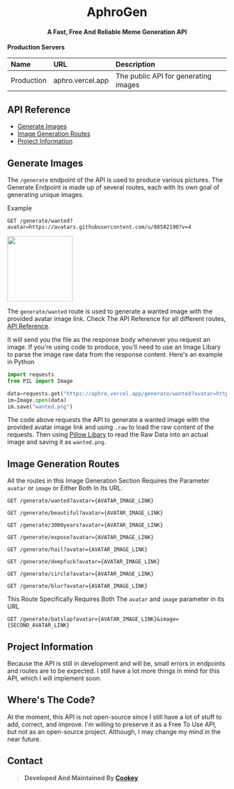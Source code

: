 <h1 align="center">AphroGen</h1>
<h4 align="center">A Fast, Free And Reliable Meme Generation API</h4>

**Production Servers**

| Name       | URL                 | Description                                                                                                                                                                                                        |
| :--------- | :------------------ | :----------------------------------------------------------------------------------------------------------------------------------------------------------------------------------------------------------------- |
| Production | aphro.vercel.app    | The public API for generating images                                                                                                                                                                                            |

## API Reference

- [Generate Images](#generate-images)
- [Image Generation Routes](#image-generation-routes)
- [Project Information](#project-information)

## Generate Images

The `/generate` endpoint of the API is used to produce various pictures. The Generate Endpoint is made up of several routes, each with its own goal of generating unique images.

Example

```HTTP
GET /generate/wanted?avatar=https://avatars.githubusercontent.com/u/88582190?v=4
```
<kbd><img src="https://aphro.vercel.app/generate/wanted?avatar=https://avatars.githubusercontent.com/u/88582190?v=4" width=150px></kbd>

The `generate/wanted` route is used to generate a wanted image with the provided avatar image link. Check The API Reference for all different routes, [API Reference](#api-reference). 


It will send you the file as the response body whenever you request an image. If you're using code to produce, you'll need to use an Image Libary to parse the image raw data from the response content. Here's an example in Python

```python
import requests
from PIL import Image

data=requests.get("https://aphro.vercel.app/generate/wanted?avatar=https://avatars.githubusercontent.com/u/100358774?s=200&v=4",stream=True).raw
im=Image.open(data)
im.save("wanted.png")
```

The code above requests the API to generate a wanted image with the provided avatar image link and using `.raw` to load the raw content of the requests. Then using [Pillow Libary](https://pypi.org/project/Pillow) to read the Raw Data into an actual image and saving it as `wanted.png`.

## Image Generation Routes

All the routes in this Image Generation Section Requires the Parameter `avatar` or `image` or Either Both In Its URL.

```HTTP
GET /generate/wanted?avatar={AVATAR_IMAGE_LINK}
```
```HTTP
GET /generate/beautiful?avatar={AVATAR_IMAGE_LINK}
```
```HTTP
GET /generate/3000years?avatar={AVATAR_IMAGE_LINK}
```
```HTTP
GET /generate/expose?avatar={AVATAR_IMAGE_LINK}
```
```HTTP
GET /generate/hail?avatar={AVATAR_IMAGE_LINK}
```
```HTTP
GET /generate/deepfuck?avatar={AVATAR_IMAGE_LINK}
```
```HTTP
GET /generate/circle?avatar={AVATAR_IMAGE_LINK}
```
```HTTP
GET /generate/blur?avatar={AVATAR_IMAGE_LINK}
```

This Route Specifically Requires Both The `avatar` and `image` parameter in its URL

```HTTP
GET /generate/batslap?avatar={AVATAR_IMAGE_LINK}&image={SECOND_AVATAR_LINK}
```

## Project Information

Because the API is still in development and will be, small errors in endpoints and routes are to be expected. I still have a lot more things in mind for this API, which I will implement soon.

## Where's The Code?

At the moment, this API is not open-source since I still have a lot of stuff to add, correct, and improve. I'm willing to preserve it as a Free To Use API, but not as an open-source project. Although, I may change my mind in the near future.

## Contact

> **Developed And Maintained By [Cookey](https://github.com/NotCookey)**
